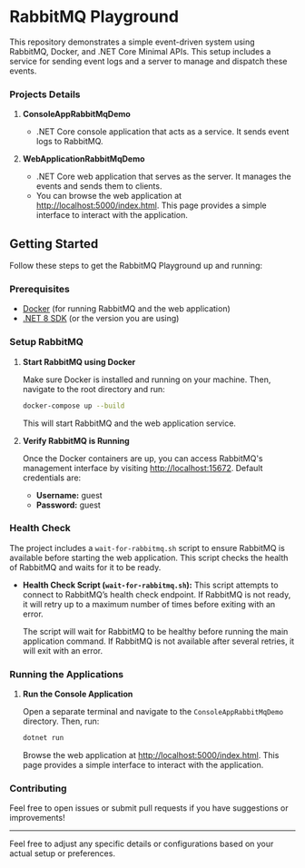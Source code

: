 # RabbitMQ Playground

This repository demonstrates a simple event-driven system using RabbitMQ, Docker, and .NET Core Minimal APIs. This setup includes a service for sending event logs and a server to manage and dispatch these events.

### Projects Details 

1. **ConsoleAppRabbitMqDemo**
   - .NET Core console application that acts as a service. It sends event logs to RabbitMQ.

2. **WebApplicationRabbitMqDemo**
   - .NET Core web application that serves as the server. It manages the events and sends them to clients.
   - You can browse the web application at [http://localhost:5000/index.html](http://localhost:5000/index.html). This page provides a simple interface to interact with the application.


## Getting Started

Follow these steps to get the RabbitMQ Playground up and running:

### Prerequisites

- [Docker](https://www.docker.com/get-started) (for running RabbitMQ and the web application)
- [.NET 8 SDK](https://dotnet.microsoft.com/download) (or the version you are using)

### Setup RabbitMQ

1. **Start RabbitMQ using Docker**

   Make sure Docker is installed and running on your machine. Then, navigate to the root directory and run:

   ```bash
   docker-compose up --build
   ```

   This will start RabbitMQ and the web application service.

2. **Verify RabbitMQ is Running**

   Once the Docker containers are up, you can access RabbitMQ's management interface by visiting [http://localhost:15672](http://localhost:15672). Default credentials are:
   - **Username:** guest
   - **Password:** guest

### Health Check

The project includes a `wait-for-rabbitmq.sh` script to ensure RabbitMQ is available before starting the web application. This script checks the health of RabbitMQ and waits for it to be ready.

- **Health Check Script (`wait-for-rabbitmq.sh`):** This script attempts to connect to RabbitMQ’s health check endpoint. If RabbitMQ is not ready, it will retry up to a maximum number of times before exiting with an error.
 

  The script will wait for RabbitMQ to be healthy before running the main application command. If RabbitMQ is not available after several retries, it will exit with an error.

### Running the Applications

1. **Run the Console Application**

   Open a separate terminal and navigate to the `ConsoleAppRabbitMqDemo` directory. Then, run:

   ```bash
   dotnet run
   ```
   Browse the web application at [http://localhost:5000/index.html](http://localhost:5000/index.html). This page provides a simple interface to interact with the application.

### Contributing

Feel free to open issues or submit pull requests if you have suggestions or improvements!

---

Feel free to adjust any specific details or configurations based on your actual setup or preferences.
